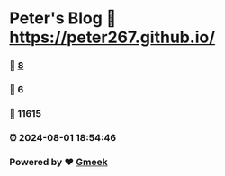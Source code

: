 # Peter's Blog :link: https://peter267.github.io/ 
### :page_facing_up: [8](https://peter267.github.io//tag.html) 
### :speech_balloon: 6 
### :hibiscus: 11615 
### :alarm_clock: 2024-08-01 18:54:46 
### Powered by :heart: [Gmeek](https://github.com/Meekdai/Gmeek)
